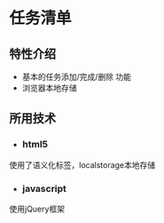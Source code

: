 # 任务清单

## 特性介绍
* 基本的任务添加/完成/删除 功能
* 浏览器本地存储

## 所用技术

 * ### html5  
 使用了语义化标签，localstorage本地存储 
 
 
 * ### javascript  
 使用jQuery框架